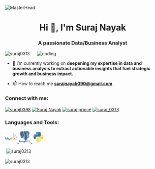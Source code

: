
![MasterHead](https://png.pngtree.com/background/20230617/original/pngtree-web-banner-3d-rendered-ui-for-seo-data-analytics-and-future-picture-image_3704909.jpg)
<h1 align="center">Hi 👋, I'm Suraj Nayak</h1>
<h3 align="center">A passionate Data/Business Analyst</h3>

<img align="right" alt="coding" width="400" src="https://cdn.dribbble.com/users/2146089/screenshots/5577067/comp_2.gif">

<p align="left"> <img src="https://komarev.com/ghpvc/?username=suraj0313&label=Profile%20views&color=0e75b6&style=flat" alt="suraj0313" /> </p>

- 🔭 I’m currently working on **deepening my expertise in data and business analysis to extract actionable insights that fuel strategic growth and business impact.**

- 📫 How to reach me **surajnayak090@gmail.com**

<h3 align="left">Connect with me:</h3>
<p align="left">
<a href="https://twitter.com/suraj0398" target="blank"><img align="center" src="https://raw.githubusercontent.com/rahuldkjain/github-profile-readme-generator/master/src/images/icons/Social/twitter.svg" alt="suraj0398" height="30" width="40" /></a>
<a href="https://linkedin.com/in/suraj nayak" target="blank"><img align="center" src="https://raw.githubusercontent.com/rahuldkjain/github-profile-readme-generator/master/src/images/icons/Social/linked-in-alt.svg" alt="Suraj Nayak" height="30" width="40" /></a>
<a href="https://fb.com/suraj prîncê" target="blank"><img align="center" src="https://raw.githubusercontent.com/rahuldkjain/github-profile-readme-generator/master/src/images/icons/Social/facebook.svg" alt="suraj prîncê" height="30" width="40" /></a>
<a href="https://instagram.com/suraj_0313" target="blank"><img align="center" src="https://raw.githubusercontent.com/rahuldkjain/github-profile-readme-generator/master/src/images/icons/Social/instagram.svg" alt="suraj_0313" height="30" width="40" /></a>
</p>

<h3 align="left">Languages and Tools:</h3>
<p align="left"> <a href="https://www.mysql.com/" target="_blank" rel="noreferrer"> <img src="https://raw.githubusercontent.com/devicons/devicon/master/icons/mysql/mysql-original-wordmark.svg" alt="mysql" width="40" height="40"/> </a> <a href="https://www.postgresql.org" target="_blank" rel="noreferrer"> <img src="https://raw.githubusercontent.com/devicons/devicon/master/icons/postgresql/postgresql-original-wordmark.svg" alt="postgresql" width="40" height="40"/> </a> <a href="https://www.python.org" target="_blank" rel="noreferrer"> <img src="https://raw.githubusercontent.com/devicons/devicon/master/icons/python/python-original.svg" alt="python" width="40" height="40"/> </a> </p>

<p>&nbsp;<img align="center" src="https://github-readme-stats.vercel.app/api?username=suraj0313&show_icons=true&locale=en" alt="suraj0313" /></p>

<p><img align="center" src="https://github-readme-streak-stats.herokuapp.com/?user=suraj0313&" alt="suraj0313" /></p>
